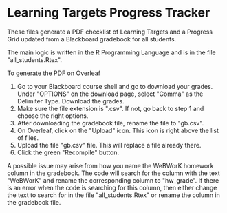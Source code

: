 # Learning Targets Progress Tracker


These files generate a PDF checklist of Learning Targets and a Progress Grid updated from a Blackboard gradebook for all students.


The main logic is written in the R Programming Language and is in the file "all_students.Rtex".  


To generate the PDF on Overleaf

1. Go to your Blackboard course shell and go to download your grades.  Under "OPTIONS" on the download page, select "Comma" as the Delimiter Type.  Download the grades.
2. Make sure the file extension is ".csv".  If not, go back to step 1 and choose the right options.
3. After downloading the gradebook file, rename the file to "gb.csv".
4. On Overleaf, click on the "Upload" icon.  This icon is right above the list of files.
5. Upload the file "gb.csv" file.  This will replace a file already there.
6. Click the green "Recompile" button.



A possible issue may arise from how you name the WeBWorK homework column in the gradebook.  The code will search for the column with the text "WeBWorK" and rename the corresponding column to "hw_grade".  If there is an error when the code is searching for this column, then either change the text to search for in the file "all_students.Rtex" or rename the column in the gradebook file.